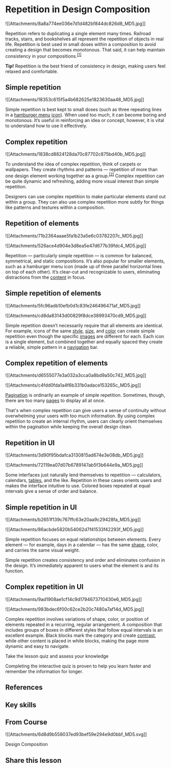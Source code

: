 # Repetition in Design Composition
![[Attachments/8a8a774ee036e7d1d482bf844dc826d8_MD5.jpg]]

Repetition refers to duplicating a single element many times. Railroad tracks, stairs, and bookshelves all represent the repetition of objects in real life. Repetition is best used in small doses within a composition to avoid creating a design that becomes monotonous. That said, it can help maintain consistency in your compositions.<sup><a href="moz-extension://1fff0f8b-616f-485f-8cf3-32584a1a9298/#anchor-1" rel="noopener noreferrer" applinkanchor="">[1]</a></sup>

**Tip!** Repetition is the best friend of consistency in design, making users feel relaxed and comfortable.

## Simple repetition

![[Attachments/18353c615f5a4b682625e1823630aa48_MD5.jpg]]

Simple repetition is best kept to small doses (such as three repeating lines in a [hamburger menu](https://app.uxcel.com/glossary/hamburger-menu) [icon](https://app.uxcel.com/glossary/icons)). When used too much, it can become boring and monotonous. It’s useful in reinforcing an idea or concept, however, it is vital to understand how to use it effectively.

## Complex repetition

![[Attachments/1838cd8824128da70c87702c875bd40b_MD5.jpg]]

To understand the idea of complex repetition, think of carpets or wallpapers. They create rhythms and patterns — repetition of more than one design element working together as a group.<sup><a href="moz-extension://1fff0f8b-616f-485f-8cf3-32584a1a9298/#anchor-2" rel="noopener noreferrer" applinkanchor="">[2]</a></sup> Complex repetition can be quite dynamic and refreshing, adding more visual interest than simple repetition. 

Designers can use complex repetition to make particular elements stand out within a group. They can also use complex repetition more subtly for things like patterns and textures within a composition.

## Repetition of elements

![[Attachments/71b2364aaae5fa1b23a5e6c03782207c_MD5.jpg]]

![[Attachments/526ace4d904e3d8ea5e47d677b39fdc4_MD5.jpg]]

Repetition — particularly simple repetition — is common for balanced, symmetrical, and static compositions. It’s also popular for smaller elements, such as a hamburger menu icon (made up of three parallel horizontal lines on top of each other). It’s clear-cut and recognizable to users, eliminating distractions from the [content](https://app.uxcel.com/glossary/content) in focus. 

## Simple repetition of elements

![[Attachments/5fc96adb10efb0d1c83fe246496471af_MD5.jpg]]

![[Attachments/cd8da83143d00829f8dce38993470cd9_MD5.jpg]]

Simple repetition doesn’t necessarily require that all elements are identical. For example, icons of the same [style](https://app.uxcel.com/glossary/style), [size](https://app.uxcel.com/glossary/size), and [color](https://app.uxcel.com/glossary/color) can create simple repetition even though the specific [images](https://app.uxcel.com/glossary/images) are different for each. Each icon is a single element, but combined together and equally spaced they create a reliable, simple pattern in a [navigation](https://app.uxcel.com/glossary/navigation) bar.

## Complex repetition of elements

![[Attachments/d6555077e3a032a3cca0a8bd9a50c742_MD5.jpg]]

![[Attachments/c4fdd0fda1a4f6b331b0adace153265c_MD5.jpg]]

[Pagination](https://app.uxcel.com/glossary/pagination) is ordinarily an example of simple repetition. Sometimes, though, there are too many [pages](https://app.uxcel.com/glossary/pages) to display all at once.

That's when complex repetition can give users a sense of continuity without overwhelming your users with too much information. By using complex repetition to create an internal rhythm, users can clearly orient themselves within the pagination while keeping the overall design clean.

## Repetition in UI

![[Attachments/3d90f95bdafca3130815ad674e3e08db_MD5.jpg]]

![[Attachments/72119ea07d07b6789147ab5f3b644e9a_MD5.jpg]]

Some interfaces just naturally lend themselves to repetition — calculators, calendars, [tables](https://app.uxcel.com/glossary/tables), and the like. Repetition in these cases orients users and makes the interface intuitive to use. Colored boxes repeated at equal intervals give a sense of order and balance.

## Simple repetition in UI

![[Attachments/b2651f139c767ffc63e20aa9c29428fa_MD5.jpg]]

![[Attachments/86acbde5820b54062d7f41533f42293f_MD5.jpg]]

Simple repetition focuses on equal relationships between elements. Every element — for example, days in a calendar — has the same [shape](https://app.uxcel.com/glossary/shapes), color, and carries the same visual weight.

Simple repetition creates consistency and order and eliminates confusion in the design. It’s immediately apparent to users what the element is and its function.

## Complex repetition in UI

![[Attachments/9ad1908ae1cf14c9d1794673710430e6_MD5.jpg]]

![[Attachments/983bdec6f00c62ce2b20c7480a7af14d_MD5.jpg]]

Complex repetition involves variations of shape, color, or position of elements repeated in a recurring, regular arrangement. A composition that includes groups of boxes in different styles that follow equal intervals is an excellent example. Black blocks mark the category and create [contrast](https://app.uxcel.com/glossary/contrast), while other content is placed in white blocks, making the page more dynamic and easy to navigate.

Take the lesson quiz and assess your knowledge

Completing the interactive quiz is proven to help you learn faster and remember the information for longer.

## References

## Key skills

## From Course

![[Attachments/6d8d9b558037ed93bef59e294e9d0bbf_MD5.svg]]

Design Composition

## Share this lesson